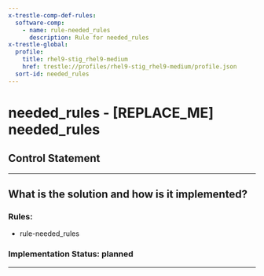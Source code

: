 ```yaml
---
x-trestle-comp-def-rules:
  software-comp:
    - name: rule-needed_rules
      description: Rule for needed_rules
x-trestle-global:
  profile:
    title: rhel9-stig_rhel9-medium
    href: trestle://profiles/rhel9-stig_rhel9-medium/profile.json
  sort-id: needed_rules
---
```


# needed_rules - \[REPLACE_ME\] needed_rules

## Control Statement

______________________________________________________________________

## What is the solution and how is it implemented?

<!-- For implementation status enter one of: implemented, partial, planned, alternative, not-applicable -->

<!-- Note that the list of rules under ### Rules: is read-only and changes will not be captured after assembly to JSON -->

<!-- Add control implementation description here for control: needed_rules -->

### Rules:

  - rule-needed_rules

### Implementation Status: planned

______________________________________________________________________

